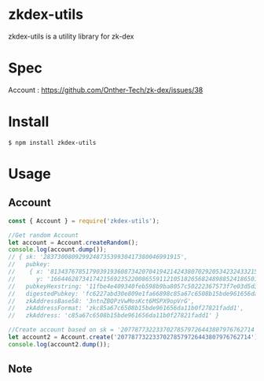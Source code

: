 # zkdex-utils
zkdex-utils is a utility library for zk-dex

# Spec

Account : https://github.com/Onther-Tech/zk-dex/issues/38

# Install
```
$ npm install zkdex-utils
```

# Usage

## Account
```javascript
const { Account } = require('zkdex-utils');

//Get random Account
let account = Account.createRandom();
console.log(account.dump());
// { sk: '283730080929924873539930417380046991915',
//   pubkey:
//    { x: '8134376785179039193608734207041942142438070292053423243321516244844882635788',
//      y: '16644628734174215692352200865591121051826568248988524186501560699726127215679' },
//   pubkeyHexstring: '11fbe4e409340feb598b9ba8057c50222367573f7e03d5d390244198c99f2c0c24cc86a8c45f16060a2b7ec6aa0917ccb69238f1485e2e5f7955447b646cb43f',
//   digestedPubkey: 'fc6227abd30e809e1fa66898c85a67c6508b15bde961656da11b0f27821fadd1',
//   zkAddressBase58: '3ntnZBQPzVwMosKct6MSPX9opVrG',
//   zkAddressFormat: 'zkc85a67c6508b15bde961656da11b0f27821fadd1',
//   zkAddress: 'c85a67c6508b15bde961656da11b0f27821fadd1' }

//Create account based on sk = '20778773223370278579726443807976762714'
let account2 = Account.create('20778773223370278579726443807976762714');
console.log(account2.dump());
```

## Note
```javascript

```
